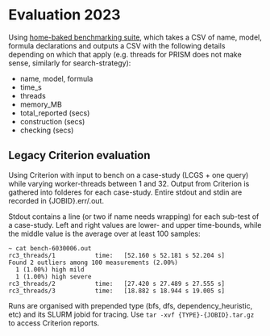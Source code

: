 # Evaluation 2023
Using [home-baked benchmarking suite](https://github.com/d702e20/bench-solver), which takes a CSV of name, model, formula declarations and outputs a CSV with the following details depending on which that apply (e.g. threads for PRISM does not make sense, similarly for search-strategy):

- name, model, formula
- time\_s
- threads
- memory\_MB
- total\_reported (secs)
- construction (secs)
- checking (secs)


## Legacy Criterion evaluation
Using Criterion with input to bench on a case-study (LCGS + one query) while varying worker-threads between 1 and 32.
Output from Criterion is gathered into folderes for each case-study. Entire stdout and stdin are recorded in {JOBID}.err/.out.

Stdout contains a line (or two if name needs wrapping) for each sub-test of a case-study. Left and right values are lower- and upper time-bounds, while the middle value is the average over at least 100 samples:
```
~ cat bench-6030006.out
rc3_threads/1           time:   [52.160 s 52.181 s 52.204 s]
Found 2 outliers among 100 measurements (2.00%)
  1 (1.00%) high mild
  1 (1.00%) high severe
rc3_threads/2           time:   [27.420 s 27.489 s 27.555 s]
rc3_threads/3           time:   [18.882 s 18.944 s 19.005 s]
```

Runs are organised with prepended type (bfs, dfs, dependency_heuristic, etc) and its SLURM jobid for tracing. Use `tar -xvf {TYPE}-{JOBID}.tar.gz` to access Criterion reports.


